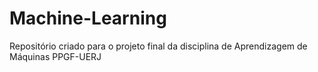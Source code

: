 # Machine-Learning
Repositório criado para o projeto final da disciplina de Aprendizagem de Máquinas PPGF-UERJ
